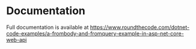 # Documentation

Full documentation is available at https://www.roundthecode.com/dotnet-code-examples/a-frombody-and-fromquery-example-in-asp-net-core-web-api
